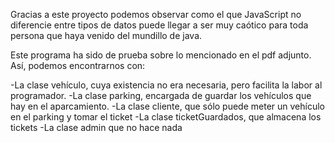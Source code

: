 Gracias a este proyecto podemos observar como el que JavaScript no diferencie entre tipos de datos
puede llegar a ser muy caótico para toda persona que haya venido del mundillo de java.

Este programa ha sido de prueba sobre lo mencionado en el pdf adjunto. Así, podemos encontrarnos con:

-La clase vehículo, cuya existencia no era necesaria, pero facilita la labor al programador.
-La clase parking, encargada de guardar los vehículos que hay en el aparcamiento.
-La clase cliente, que sólo puede meter un vehículo en el parking y tomar el ticket
-La clase ticketGuardados, que almacena los tickets
-La clase admin que no hace nada